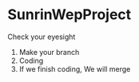 # SunrinWepProject
Check your eyesight

1. Make your branch
2. Coding
3. If we finish coding, We will merge
